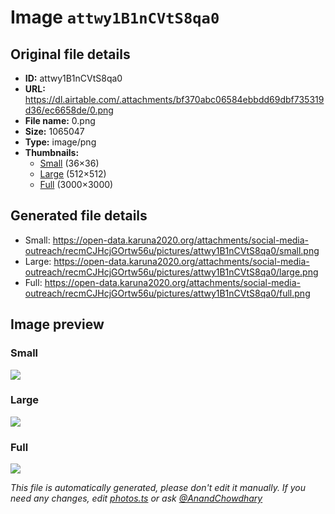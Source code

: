 # Image `attwy1B1nCVtS8qa0`

## Original file details

- **ID:** attwy1B1nCVtS8qa0
- **URL:** https://dl.airtable.com/.attachments/bf370abc06584ebbdd69dbf735319d36/ec6658de/0.png
- **File name:** 0.png
- **Size:** 1065047
- **Type:** image/png
- **Thumbnails:**
  - [Small](https://dl.airtable.com/.attachmentThumbnails/f06c4b1f65a57f48e39aa8d9d25a6aab/edc14b63) (36×36)
  - [Large](https://dl.airtable.com/.attachmentThumbnails/41faa1aa16bcde027b005746d5906f8c/5fa71485) (512×512)
  - [Full](https://dl.airtable.com/.attachmentThumbnails/e15298fbeb44ffe00b11f01f3f1b441c/49276047) (3000×3000)

## Generated file details

- Small: https://open-data.karuna2020.org/attachments/social-media-outreach/recmCJHcjGOrtw56u/pictures/attwy1B1nCVtS8qa0/small.png
- Large: https://open-data.karuna2020.org/attachments/social-media-outreach/recmCJHcjGOrtw56u/pictures/attwy1B1nCVtS8qa0/large.png
- Full: https://open-data.karuna2020.org/attachments/social-media-outreach/recmCJHcjGOrtw56u/pictures/attwy1B1nCVtS8qa0/full.png

## Image preview

### Small

![](https://open-data.karuna2020.org/attachments/social-media-outreach/recmCJHcjGOrtw56u/pictures/attwy1B1nCVtS8qa0/small.png)

### Large

![](https://open-data.karuna2020.org/attachments/social-media-outreach/recmCJHcjGOrtw56u/pictures/attwy1B1nCVtS8qa0/large.png)

### Full

![](https://open-data.karuna2020.org/attachments/social-media-outreach/recmCJHcjGOrtw56u/pictures/attwy1B1nCVtS8qa0/full.png)

_This file is automatically generated, please don't edit it manually. If you need any changes, edit [photos.ts](/photos.ts) or ask [@AnandChowdhary](https://github.com/AnandChowdhary)_
